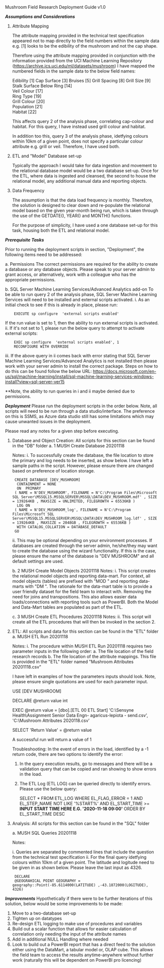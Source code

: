 Mushroom Field Research Deployment Guide v1.0

*****Assumptions and Considerations*****

1. Attribute Mapping

	The attribute mapping provided in the technical test specification appeared not to map directly to the field numbers within the sample data e.g. [1] looks to be the 		edibility of the mushroom and not the cap shape.

	Therefore using the attribute mapping provided in conjunction with the information provided from the UCI Machine Learning Repository 						(https://archive.ics.uci.edu/ml/datasets/mushroom) I have mapped the numbered fields in the sample data to the below field names: 

	Edibility					[1]	
	Cap Surface					[3]	
	Bruises						[5]	
	Grill Spacing					[8]	
	Grill Size					[9]	
	Stalk Surface Below Ring			[14]	
	Veil Colour					[17]	
	Ring Type					[19]	
	Grill Colour					[20]	
	Population					[21]	
	Habitat						[22]	

	This affects query 2 of the analysis phase, correlating cap-colour and habitat. For this query, I have instead used grill colour and habitat. 

	In addition too this, query 3 of the analysis phase, idetfying colours within 10km of a given point, does not specify a particular colour attribute e.g. grill or veil. 	Therefore, I have used both. 

2. ETL and "Model" Database set-up

	Typically the approach I would take for data ingestion and movement to the relational database model would be a two database set-up. Once for the ETL, where data is 		ingested and cleansed, the second to house the relational model, any additional manual data and reporting objects. 

3. Data Frequency

	The assumption is that the data load frequency is monthly. Therefore, the solution is designed to clear down and re-populate the relational model based on the given 		year-month being run, which is taken through the use of the GETDATE(), YEAR() and MONTH() functions. 

	For the purpose of simplicity, I have used a one database set-up for this task, housing both the ETL and relational model. 

*****Prerequisite Tasks*****

Prior to running the deployment scripts in section, "Deployment", the following items need to be addressed: 

 a. Permissions 
	The correct permissions are required for the ability to create a database or any database objects. Please speak to your server admin to grant access, or alternatively, 	work with a colleague who has the appropriate permissions. 

 b. SQL Server Machine Learning Services/Advanced Analytics add-on
	To be able to run query 2 of the analysis phase, SQL Server Machine Learning Services will need to be installed and external scripts activated. 
	i. As an initial check to see if this is already in place, please run:
		
		EXECUTE sp configure  'external scripts enabled'
		
If the run value is set to 1, then the ability to run external scripts is activated. 
	ii. If it's not set to 1, please run the below query to attempt to activate external scripts:

		EXEC sp configure  'external scripts enabled', 1
		RECONFIGURE WITH OVERRIDE
		
iii. If the above query in ii comes back with error stating that SQL Server Machine Learning Services/Advanced Analytics is not installed then 					please work with your server admin to install the correct package. Steps on how to do this can be found follow the below URL:							https://docs.microsoft.com/en-us/sql/machine-learning/install/sql-machine-learning-services-windows-install?view=sql-server-ver15
		
**Note, the ability to run queries in i and ii maybe denied due to permissions. 
	
*****Deployment*****
Please run the deployment scripts in the order below. Note, all scripts will need to be run through a data studio/interface. The preference on this is SSMS, as Azure data studio still has some limitations which may cause unwanted issues in the deployment.  

Please read any notes for a given step before executing. 

1. Database and Object Creation: All scripts for this section can be found in the "DB" folder
	a. 1 MUSH Create Database 20201118
	
	Notes: 
	i. To successfully create the database, the file location to store the primary and log needs to be inserted, as show below. I have left a sample paths in the script. However, please ensure there are changed based on preference of location storage. 
		
		CREATE DATABASE [DEV_MUSHROOM]
		 CONTAINMENT = NONE
		 ON  PRIMARY 
		( NAME = N'DEV_MUSHROOM', FILENAME = N'C:\Program Files\Microsoft SQL Server\MSSQL15.MSSQLSERVER\MSSQL\DATA\DEV_MUSHROOM.mdf' , SIZE = 139264KB , MAXSIZE = UNLIMITED, FILEGROWTH = 65536KB )
		 LOG ON 
		( NAME = N'DEV_MUSHROOM_log', FILENAME = N'C:\Program Files\Microsoft SQL Server\MSSQL15.MSSQLSERVER\MSSQL\DATA\DEV_MUSHROOM_log.ldf' , SIZE = 139264KB , MAXSIZE = 2048GB , FILEGROWTH = 65536KB )
		 WITH CATALOG_COLLATION = DATABASE_DEFAULT
		GO

	ii. This may be optional depending on your environment processes. If databases are created through the server admin, he/she/they may want to create the database using the wizard functionality. If this is the case, please ensure the name of the database is "DEV MUSHROOM" and all default settings are used. 
		
	b. 2 MUSH Create Model Objects 20201118
	Notes: 
		i. This script creates the relational model objects and reporting data-mart. For context, all model objects (tables) are prefixed with "MOD " and reporting data-marts with "DM ". The rationale for the data-mart table is to provide a user friendly dataset for the field team to interact with. Removing the need for joins and transpositions. This also allows easier data loads/connections with reporting tools such as PowerBI. Both the Model and Data-Mart tables are populated as part of the ETL.
		
		
	c. 3 MUSH Create ETL Procedures 20201118
	Notes:
		ii. This script will create all the ETL procedures that will then be invoked in the section 2. 
		
		
2. 	ETL: All scripts and data for this section can be found in the "ETL" folder
	a. MUSH ETL Run 20201118
	
	Notes: 
		i. The procedure within MUSH ETL Run 20201118 requires two parameter inputs in the following order:
			a. The file location of the field research records
			b. The file location of the attribute mappings. 
			This file is provided in the "ETL" folder named "Mushroom Attributes 20201118.csv"
			
	I have left in examples of how the parameters inputs should look. Note, please ensure single quotations are used for each parameter input. 
	
	USE [DEV MUSHROOM]

	DECLARE	@return value int

	EXEC	@return value = [dbo].[ETL 00 ETL Start] 'C:\Sensyne Health\Assignment Senior Data Engn- agaricus-lepiota - send.csv', 'C:\Mushroom Attributes 2020118.csv'

	SELECT	'Return Value' = @return value
	
	A successful run will return a value of 1
	
	Troubleshooting: 
	In the event of errors in the load, identified by a -1 return code, there are two options to identify the error:
	
	1. In the query execution results, go to messages and there will be a validation query that can be copied and ran showing to show errors in the load. 
		
	2. The ETL Log (ETL LOG) can be queried directly to identify errors. Please use the below query: 
	
		SELECT * 
		FROM ETL_LOG 
		WHERE EL_FLAG_ERROR = 1 
		AND EL_STEP_NAME NOT LIKE '%START%'
		AND EL_START_TIME >= **INPUT START TIME HERE E.G. '2020-11-18 09:00'**
		ORDER BY EL_START_TIME DESC
	
3. Analysis: All scripts for this section can be found in the "SQL" folder

	a. MUSH SQL Queries 20201118
	
	Notes:
	
	i. Queries are separated by commented lines that include the question from the technical test specification
	ii. For the final query idetfying colours within 10km of a given point. The latitude and logitude need to be given in as shown below. Please leave the last input as 			4326.
		
		DECLARE 
		@GEOGRAHICAL POINT GEOGRAPHY =  geography::Point(-85.6114000(LATITUDE) ,-43.1872000(LOGITUDE), 4326)
		

*****Improvements*****
Hypothetically if there were to be further iterations of this solution, below would be some improvements to be made: 
1. Move to a two-database set-up
2. Tighten up on datatypes
3. Re-design ETL logging to make use of procedures and variables 
4. Build out a scalar function that allows for easier calculation of correlation only needing the input of the attribute names
5. Add in additional NULL Handling where needed
5. Look to build out a PowerBI report that has a direct feed to the solution either using the DataMart, a tabular model or, OLAP cube. This allows the field team to access the results anytime-anywhere without further work (naturally this will be dependent on PowerBI pro licencing)
